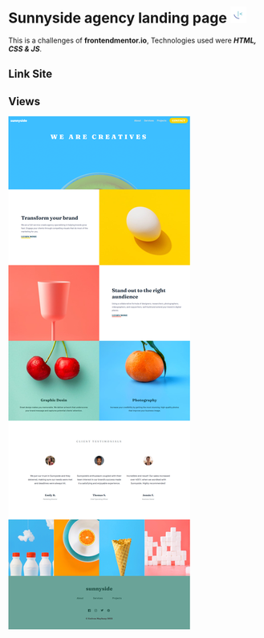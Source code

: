 # Sunnyside agency landing page ![logo sunnyside](./images/favicon-32x32.png)

This is a challenges of **frontendmentor.io**, Technologies used were  ***HTML, CSS & JS***.

## Link Site

## Views

![view desktop](./images/sunnyside-landing-page-view.png)
